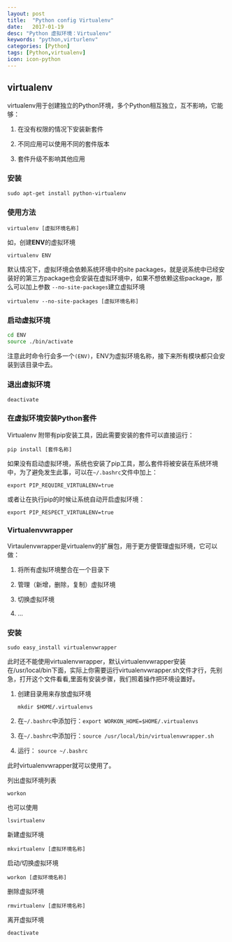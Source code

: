 ```yaml
---
layout: post
title:  "Python config Virtualenv"
date:   2017-01-19
desc: "Python 虚拟环境：Virtualenv"
keywords: "python,virturlenv"
categories: [Python]
tags: [Python,virtualenv]
icon: icon-python
---
```


## virtualenv

virtualenv用于创建独立的Python环境，多个Python相互独立，互不影响，它能够：

1. 在没有权限的情况下安装新套件

2. 不同应用可以使用不同的套件版本

3. 套件升级不影响其他应用

### 安装

`sudo apt-get install python-virtualenv`

### 使用方法

`virtualenv [虚拟环境名称]`

如，创建**ENV**的虚拟环境

`virtualenv ENV`

默认情况下，虚拟环境会依赖系统环境中的site packages，就是说系统中已经安装好的第三方package也会安装在虚拟环境中，如果不想依赖这些package，那么可以加上参数 `--no-site-packages`建立虚拟环境

`virtualenv --no-site-packages [虚拟环境名称]`

### 启动虚拟环境

``` bash
cd ENV
source ./bin/activate
```

注意此时命令行会多一个`(ENV)`，ENV为虚拟环境名称，接下来所有模块都只会安装到该目录中去。

### 退出虚拟环境

`deactivate`

### 在虚拟环境安装Python套件

Virtualenv 附带有pip安装工具，因此需要安装的套件可以直接运行：

`pip install [套件名称]`

如果没有启动虚拟环境，系统也安装了pip工具，那么套件将被安装在系统环境中，为了避免发生此事，可以在`~/.bashrc`文件中加上：

`export PIP_REQUIRE_VIRTUALENV=true`

或者让在执行pip的时候让系统自动开启虚拟环境：

`export PIP_RESPECT_VIRTUALENV=true`

### Virtualenvwrapper

Virtaulenvwrapper是virtualenv的扩展包，用于更方便管理虚拟环境，它可以做：

1. 将所有虚拟环境整合在一个目录下

2. 管理（新增，删除，复制）虚拟环境

3. 切换虚拟环境

4. ...

### 安装

`sudo easy_install virtualenvwrapper`

此时还不能使用virtualenvwrapper，默认virtualenvwrapper安装在/usr/local/bin下面，实际上你需要运行virtualenvwrapper.sh文件才行，先别急，打开这个文件看看,里面有安装步骤，我们照着操作把环境设置好。

1. 创建目录用来存放虚拟环境

    `mkdir $HOME/.virtualenvs`

2. 在`~/.bashrc`中添加行：`export WORKON_HOME=$HOME/.virtualenvs`

3. 在`~/.bashrc`中添加行：`source /usr/local/bin/virtualenvwrapper.sh`

4. 运行： `source ~/.bashrc`

此时virtualenvwrapper就可以使用了。

列出虚拟环境列表

`workon`

也可以使用

`lsvirtualenv`

新建虚拟环境

`mkvirtualenv [虚拟环境名称]`

启动/切换虚拟环境

`workon [虚拟环境名称]`

删除虚拟环境

`rmvirtualenv [虚拟环境名称]`

离开虚拟环境

`deactivate`


